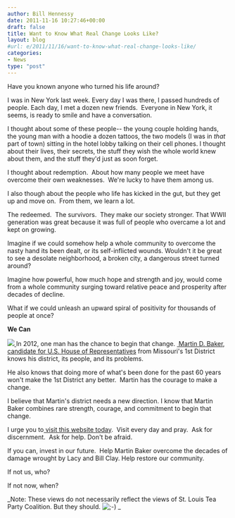 ```yaml
---
author: Bill Hennessy
date: 2011-11-16 10:27:46+00:00
draft: false
title: Want to Know What Real Change Looks Like?
layout: blog
#url: e/2011/11/16/want-to-know-what-real-change-looks-like/
categories:
- News
type: "post"
---
```


Have you known anyone who turned his life around?

I was in New York last week. Every day I was there, I passed hundreds of people. Each day, I met a dozen new friends.  Everyone in New York, it seems, is ready to smile and have a conversation.

I thought about some of these people-- the young couple holding hands, the young man with a hoodie a dozen tattoos, the two models (I was in _that_ part of town) sitting in the hotel lobby talking on their cell phones. I thought about their lives, their secrets, the stuff they wish the whole world knew about them, and the stuff they'd just as soon forget.

I thought about redemption.  About how many people we meet have overcome their own weaknesses.  We're lucky to have them among us.

I also though about the people who life has kicked in the gut, but they get up and move on.  From them, we learn a lot.

The redeemed.  The survivors.  They make our society stronger. That WWII generation was great because it was full of people who overcame a lot and kept on growing.

Imagine if we could somehow help a whole community to overcome the nasty hand its been dealt, or its self-inflicted wounds. Wouldn't it be great to see a desolate neighborhood, a broken city, a dangerous street turned around?

Imagine how powerful, how much hope and strength and joy, would come from a whole community surging toward relative peace and prosperity after decades of decline.

What if we could unleash an upward spiral of positivity for thousands of people at once?

**We Can**

[![](https://19015-hennessysview.hennessysview.com/wp-content/uploads/2011/11/24376361_8nsh-201x300.jpg)
](https://19015-hennessysview.hennessysview.com/wp-content/uploads/2011/11/24376361_8nsh.jpg)In 2012, one man has the chance to begin that change. [ Martin D. Baker, candidate for U.S. House of Representatives](https://martinbakerforcongress.com/) from Missouri's 1st District knows his district, its people, and its problems.

He also knows that doing more of what's been done for the past 60 years won't make the 1st District any better.  Martin has the courage to make a change.

I believe that Martin's district needs a new direction. I know that Martin Baker combines rare strength, courage, and commitment to begin that change.

I urge you to[ visit this website today](https://martinbakerforcongress.com/).  Visit every day and pray.  Ask for discernment.  Ask for help. Don't be afraid.

If you can, invest in our future.  Help Martin Baker overcome the decades of damage wrought by Lacy and Bill Clay. Help restore our community.



If not us, who?

If not now, when?

_Note: These views do not necessarily reflect the views of St. Louis Tea Party Coalition. But they should. ![;-)](../wp-includes/images/smilies/icon_wink.gif)
_
